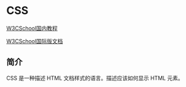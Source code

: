 # CSS
[W3CSchool国内教程](https://www.w3cschool.cn/css/)

[W3CSchool国际版文档](https://www.w3school.com.cn/css/index.asp)

## 简介
CSS 是一种描述 HTML 文档样式的语言。描述应该如何显示 HTML 元素。
